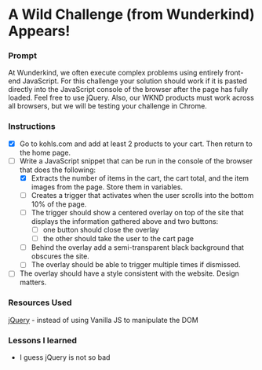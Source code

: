 # A Wild Challenge (from Wunderkind) Appears!

### Prompt

At Wunderkind, we often execute complex problems using entirely front-end JavaScript. For this challenge your solution should work if it is pasted directly into the JavaScript console of the browser after the page has fully loaded. Feel free to use jQuery. Also, our WKND products must work across all browsers, but we will be testing your challenge in Chrome.

### Instructions

- [x] Go to kohls.com and add at least 2 products to your cart. Then return to the home page.
- [ ] Write a JavaScript snippet that can be run in the console of the browser that does the following:
  - [x] Extracts the number of items in the cart, the cart total, and the item images from the page. Store them in variables.
  - [ ] Creates a trigger that activates when the user scrolls into the bottom 10% of the page.
  - [ ] The trigger should show a centered overlay on top of the site that displays the information gathered above and two buttons:
    - [ ] one button should close the overlay
    - [ ] the other should take the user to the cart page
  - [ ] Behind the overlay add a semi­-transparent black background that obscures the site.
  - [ ] The overlay should be able to trigger multiple times if dismissed.
- [ ] The overlay should have a style consistent with the website. Design matters.

### Resources Used

[jQuery](https://api.jquery.com/) - instead of using Vanilla JS to manipulate the DOM

### Lessons I learned

- I guess jQuery is not so bad
